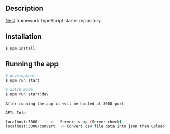 ## Description

[Nest](https://github.com/nestjs/nest) framework TypeScript starter repository.

## Installation

```bash
$ npm install
```

## Running the app

```bash
# development
$ npm run start

# watch mode
$ npm run start:dev

After running the app it will be hosted at 3000 port.

APIs Info

localhost:3000     ->   Server is up (Server check)
localhost:3000/convert  -> Convert csv file data into json then upload those data in postgres database and finally print age distribution table.
